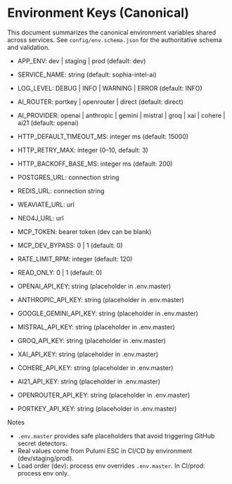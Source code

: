 # Environment Keys (Canonical)

This document summarizes the canonical environment variables shared across services. See `config/env.schema.json` for the authoritative schema and validation.

- APP_ENV: dev | staging | prod (default: dev)
- SERVICE_NAME: string (default: sophia-intel-ai)
- LOG_LEVEL: DEBUG | INFO | WARNING | ERROR (default: INFO)

- AI_ROUTER: portkey | openrouter | direct (default: direct)
- AI_PROVIDER: openai | anthropic | gemini | mistral | groq | xai | cohere | ai21 (default: openai)

- HTTP_DEFAULT_TIMEOUT_MS: integer ms (default: 15000)
- HTTP_RETRY_MAX: integer (0–10, default: 3)
- HTTP_BACKOFF_BASE_MS: integer ms (default: 200)

- POSTGRES_URL: connection string
- REDIS_URL: connection string
- WEAVIATE_URL: url
- NEO4J_URL: url

- MCP_TOKEN: bearer token (dev can be blank)
- MCP_DEV_BYPASS: 0 | 1 (default: 0)
- RATE_LIMIT_RPM: integer (default: 120)
- READ_ONLY: 0 | 1 (default: 0)

- OPENAI_API_KEY: string (placeholder in .env.master)
- ANTHROPIC_API_KEY: string (placeholder in .env.master)
- GOOGLE_GEMINI_API_KEY: string (placeholder in .env.master)
- MISTRAL_API_KEY: string (placeholder in .env.master)
- GROQ_API_KEY: string (placeholder in .env.master)
- XAI_API_KEY: string (placeholder in .env.master)
- COHERE_API_KEY: string (placeholder in .env.master)
- AI21_API_KEY: string (placeholder in .env.master)
- OPENROUTER_API_KEY: string (placeholder in .env.master)
- PORTKEY_API_KEY: string (placeholder in .env.master)

Notes
- `.env.master` provides safe placeholders that avoid triggering GitHub secret detectors.
- Real values come from Pulumi ESC in CI/CD by environment (dev/staging/prod).
- Load order (dev): process env overrides `.env.master`. In CI/prod: process env only.

